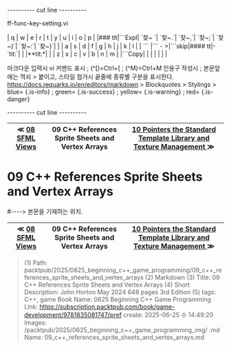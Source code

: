 
---------- cut line ----------

ff-func-key-setting.vi

| q     | w     | e     | r     | t     | y     | u     | i     | o     | p     |
|### tit|\`\`\`Expl| \`찾~ \`| \`찾~.\`| \`찾~,\`| \`찾~;\`| \`찾~)\`| \`찾~:\`| \`찾~}\`|       |
| a     | s     | d     | f     | g     | h     | j     | k     | l     |
| \`\`\`   |\`\`\` - >|\`\`\`skip|#### tt|-\`tit:\`|       |       |**tit:*|       |
| z     | x     | c     | v     | b     | n     | m     |
|\`\`\`Copy|       |       |       |       |       |       |

마크다운 입력시 vi 커맨드 표시 ; (^[)=Ctrl+[ ; (^M)=Ctrl+M
인용구 작성시 ; 본문앞에는 꺽쇠 > 붙이고, 스타일 첨가시 끝줄에 종류별 구분을 표시한다.
https://docs.requarks.io/en/editors/markdown > Blockquotes > Stylings >
blue= {.is-info} ; green= {.is-success} ; yellow= {.is-warning} ; red= {.is-danger}

---------- cut line ----------

| ≪ [ 08 SFML Views ](/packtpub/2025/0625_beginning_c++_game_programming/08_sfml_views) | 09 C++ References Sprite Sheets and Vertex Arrays | [ 10 Pointers the Standard Template Library and Texture Management ](/packtpub/2025/0625_beginning_c++_game_programming/10_pointers_the_standard_template_library_and_texture_management) ≫ |
|:----:|:----:|:----:|

# 09 C++ References Sprite Sheets and Vertex Arrays
#----> 본문을 기재하는 위치.



| ≪ [ 08 SFML Views ](/packtpub/2025/0625_beginning_c++_game_programming/08_sfml_views) | 09 C++ References Sprite Sheets and Vertex Arrays | [ 10 Pointers the Standard Template Library and Texture Management ](/packtpub/2025/0625_beginning_c++_game_programming/10_pointers_the_standard_template_library_and_texture_management) ≫ |
|:----:|:----:|:----:|

> (1) Path: packtpub/2025/0625_beginning_c++_game_programming/09_c++_references_sprite_sheets_and_vertex_arrays
> (2) Markdown
> (3) Title: 09 C++ References Sprite Sheets and Vertex Arrays
> (4) Short Description: John Horton May 2024 648 pages 3rd Edition
> (5) tags: C++, game
> Book Name: 0625 Beginning C++ Game Programming
> Link: https://subscription.packtpub.com/book/game-development/9781835081747/pref
> create: 2025-06-25 수 14:49:20
> Images: /packtpub/2025/0625_beginning_c++_game_programming_img/
> .md Name: 09_c++_references_sprite_sheets_and_vertex_arrays.md

